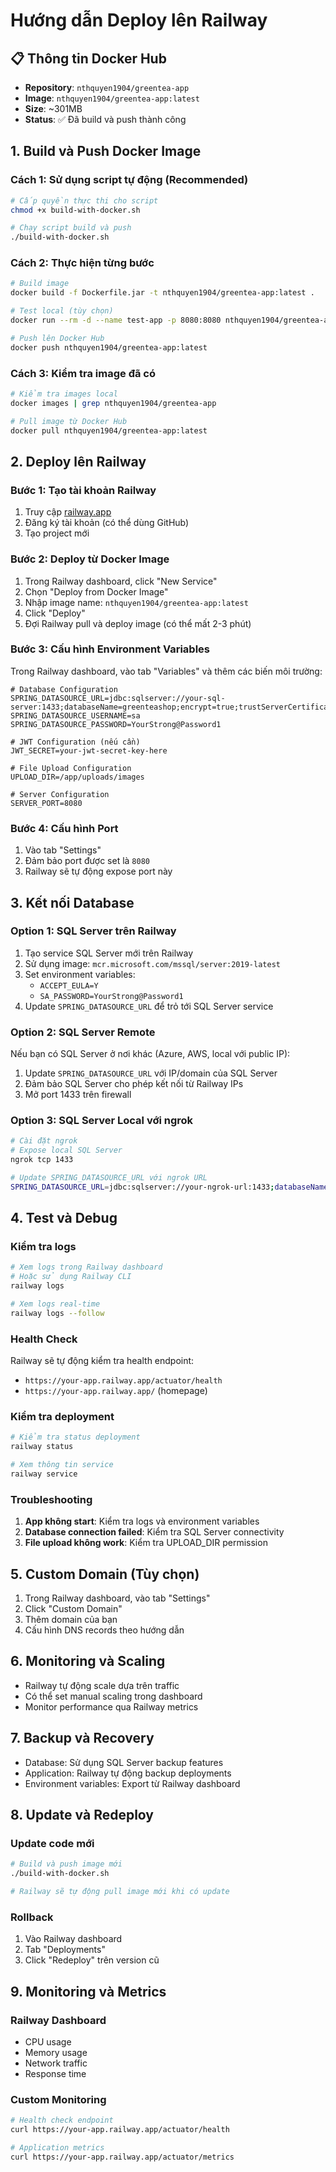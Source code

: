 # Hướng dẫn Deploy lên Railway

## 📋 Thông tin Docker Hub
- **Repository**: `nthquyen1904/greentea-app`
- **Image**: `nthquyen1904/greentea-app:latest`
- **Size**: ~301MB
- **Status**: ✅ Đã build và push thành công

## 1. Build và Push Docker Image

### Cách 1: Sử dụng script tự động (Recommended)
```bash
# Cấp quyền thực thi cho script
chmod +x build-with-docker.sh

# Chạy script build và push
./build-with-docker.sh
```

### Cách 2: Thực hiện từng bước
```bash
# Build image
docker build -f Dockerfile.jar -t nthquyen1904/greentea-app:latest .

# Test local (tùy chọn)
docker run --rm -d --name test-app -p 8080:8080 nthquyen1904/greentea-app:latest

# Push lên Docker Hub
docker push nthquyen1904/greentea-app:latest
```

### Cách 3: Kiểm tra image đã có
```bash
# Kiểm tra images local
docker images | grep nthquyen1904/greentea-app

# Pull image từ Docker Hub
docker pull nthquyen1904/greentea-app:latest
```

## 2. Deploy lên Railway

### Bước 1: Tạo tài khoản Railway
1. Truy cập [railway.app](https://railway.app)
2. Đăng ký tài khoản (có thể dùng GitHub)
3. Tạo project mới

### Bước 2: Deploy từ Docker Image
1. Trong Railway dashboard, click "New Service"
2. Chọn "Deploy from Docker Image"
3. Nhập image name: `nthquyen1904/greentea-app:latest`
4. Click "Deploy"
5. Đợi Railway pull và deploy image (có thể mất 2-3 phút)

### Bước 3: Cấu hình Environment Variables
Trong Railway dashboard, vào tab "Variables" và thêm các biến môi trường:

```env
# Database Configuration
SPRING_DATASOURCE_URL=jdbc:sqlserver://your-sql-server:1433;databaseName=greenteashop;encrypt=true;trustServerCertificate=true
SPRING_DATASOURCE_USERNAME=sa
SPRING_DATASOURCE_PASSWORD=YourStrong@Password1

# JWT Configuration (nếu cần)
JWT_SECRET=your-jwt-secret-key-here

# File Upload Configuration
UPLOAD_DIR=/app/uploads/images

# Server Configuration
SERVER_PORT=8080
```

### Bước 4: Cấu hình Port
1. Vào tab "Settings"
2. Đảm bảo port được set là `8080`
3. Railway sẽ tự động expose port này

## 3. Kết nối Database

### Option 1: SQL Server trên Railway
1. Tạo service SQL Server mới trên Railway
2. Sử dụng image: `mcr.microsoft.com/mssql/server:2019-latest`
3. Set environment variables:
   - `ACCEPT_EULA=Y`
   - `SA_PASSWORD=YourStrong@Password1`
4. Update `SPRING_DATASOURCE_URL` để trỏ tới SQL Server service

### Option 2: SQL Server Remote
Nếu bạn có SQL Server ở nơi khác (Azure, AWS, local với public IP):
1. Update `SPRING_DATASOURCE_URL` với IP/domain của SQL Server
2. Đảm bảo SQL Server cho phép kết nối từ Railway IPs
3. Mở port 1433 trên firewall

### Option 3: SQL Server Local với ngrok
```bash
# Cài đặt ngrok
# Expose local SQL Server
ngrok tcp 1433

# Update SPRING_DATASOURCE_URL với ngrok URL
SPRING_DATASOURCE_URL=jdbc:sqlserver://your-ngrok-url:1433;databaseName=greenteashop;encrypt=true;trustServerCertificate=true
```

## 4. Test và Debug

### Kiểm tra logs
```bash
# Xem logs trong Railway dashboard
# Hoặc sử dụng Railway CLI
railway logs

# Xem logs real-time
railway logs --follow
```

### Health Check
Railway sẽ tự động kiểm tra health endpoint:
- `https://your-app.railway.app/actuator/health`
- `https://your-app.railway.app/` (homepage)

### Kiểm tra deployment
```bash
# Kiểm tra status deployment
railway status

# Xem thông tin service
railway service
```

### Troubleshooting
1. **App không start**: Kiểm tra logs và environment variables
2. **Database connection failed**: Kiểm tra SQL Server connectivity
3. **File upload không work**: Kiểm tra UPLOAD_DIR permission

## 5. Custom Domain (Tùy chọn)
1. Trong Railway dashboard, vào tab "Settings"
2. Click "Custom Domain"
3. Thêm domain của bạn
4. Cấu hình DNS records theo hướng dẫn

## 6. Monitoring và Scaling
- Railway tự động scale dựa trên traffic
- Có thể set manual scaling trong dashboard
- Monitor performance qua Railway metrics

## 7. Backup và Recovery
- Database: Sử dụng SQL Server backup features
- Application: Railway tự động backup deployments
- Environment variables: Export từ Railway dashboard

## 8. Update và Redeploy

### Update code mới
```bash
# Build và push image mới
./build-with-docker.sh

# Railway sẽ tự động pull image mới khi có update
```

### Rollback
1. Vào Railway dashboard
2. Tab "Deployments"
3. Click "Redeploy" trên version cũ

## 9. Monitoring và Metrics

### Railway Dashboard
- CPU usage
- Memory usage
- Network traffic
- Response time

### Custom Monitoring
```bash
# Health check endpoint
curl https://your-app.railway.app/actuator/health

# Application metrics
curl https://your-app.railway.app/actuator/metrics
``` 